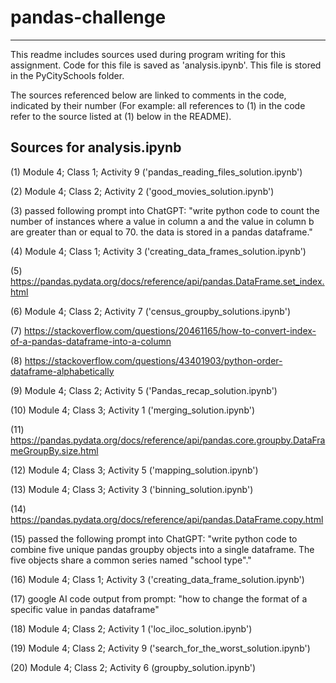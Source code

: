 # pandas-challenge
---------------------------------------------------------------------------------------------------------------
This readme includes sources used during program writing for this assignment. Code for this file is saved as 'analysis.ipynb'. This file is stored in the PyCitySchools folder.

The sources referenced below are linked to comments in the code, indicated by their number (For example: all references to (1) in the code refer to the source listed at (1) below in the README).



Sources for analysis.ipynb
--------------------------------------------------------------------------------------------------------


(1) Module 4; Class 1; Activity 9 ('pandas_reading_files_solution.ipynb')

(2) Module 4; Class 2; Activity 2 ('good_movies_solution.ipynb')

(3) passed following prompt into ChatGPT: "write python code to count the number of instances where a value in column a and the value in column b are greater than or equal to 70. the data is stored in a pandas dataframe."

(4) Module 4; Class 1; Activity 3 ('creating_data_frames_solution.ipynb')

(5) https://pandas.pydata.org/docs/reference/api/pandas.DataFrame.set_index.html

(6) Module 4; Class 2; Activity 7 ('census_groupby_solutions.ipynb')

(7) https://stackoverflow.com/questions/20461165/how-to-convert-index-of-a-pandas-dataframe-into-a-column

(8) https://stackoverflow.com/questions/43401903/python-order-dataframe-alphabetically


(9) Module 4; Class 2; Activity 5 ('Pandas_recap_solution.ipynb')

(10) Module 4; Class 3; Activity 1 ('merging_solution.ipynb')

(11) https://pandas.pydata.org/docs/reference/api/pandas.core.groupby.DataFrameGroupBy.size.html

(12) Module 4; Class 3; Activity 5 ('mapping_solution.ipynb')

(13) Module 4; Class 3; Activity 3 ('binning_solution.ipynb')

(14) https://pandas.pydata.org/docs/reference/api/pandas.DataFrame.copy.html

(15) passed the following prompt into ChatGPT: "write python code to combine five unique pandas groupby objects into a single dataframe. The five objects share a common series named "school type"."

(16) Module 4; Class 1; Activity 3 ('creating_data_frame_solution.ipynb')

(17) google AI code output from prompt: "how to change the format of a specific value in pandas dataframe"

(18) Module 4; Class 2; Activity 1 ('loc_iloc_solution.ipynb')

(19) Module 4; Class 2; Activity 9 ('search_for_the_worst_solution.ipynb')

(20) Module 4; Class 2; Activity 6 (groupby_solution.ipynb')